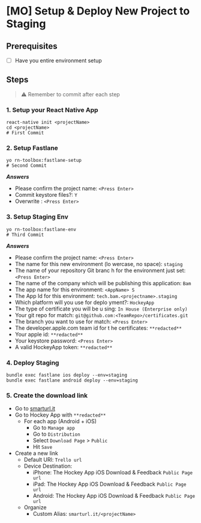 # [MO] Setup & Deploy New Project to Staging

## Prerequisites
- [ ] Have you entire environment setup

## Steps

> :warning: Remember to commit after each step

### 1. Setup your React Native App

```
react-native init <projectName>
cd <projectName>
# First Commit
```

### 2. Setup Fastlane

```
yo rn-toolbox:fastlane-setup
# Second Commit
```

***Answers***
- Please confirm the project name: `<Press Enter>`
- Commit keystore files?: `Y`
- Overwrite <fileName>: `<Press Enter>`

### 3. Setup Staging Env

```
yo rn-toolbox:fastlane-env
# Third Commit
```

***Answers***
- Please confirm the project name: `<Press Enter>`
- The name for this new environment (lo
wercase, no space): `staging`
- The name of your repository Git branc
h for the environment just set: `<Press Enter>`
- The name of the company which will be
 publishing this application: `Bam`
- The app name for this environment: `<AppName> S`
- The App Id for this environment: `tech.bam.<projectname>.staging`
- Which platform will you use for deplo
yment?: `HockeyApp`
- The type of certificate you will be u
sing: `In House (Enterprise only)`
- Your git repo for match: `git@github.com:<TeamRepo>/certificates.git`
- The branch you want to use for match: `<Press Enter>`
- The developer.apple.com team id for t
he certificates: `**redacted**`
- Your apple id: `**redacted**`
- Your keystore password: `<Press Enter>`
- A valid HockeyApp token: `**redacted**`

### 4. Deploy Staging
```
bundle exec fastlane ios deploy --env=staging
bundle exec fastlane android deploy --env=staging
```

### 5. Create the download link
- Go to [smarturl.it](https://manage.smarturl.it)
- Go to Hockey App with `**redacted**`
  - For each app (Android + iOS)
    - Go to `Manage app`
    - Go to `Distribution`
    - Select `Download Page` > `Public`
    - Hit `Save`
- Create a new link
  - Default URl: `Trello url`
  - Device Destination:
    - iPhone: The Hockey App iOS Download & Feedback `Public Page url`
    - iPad: The Hockey App iOS Download & Feedback `Public Page url`
    - Android: The Hockey App iOS Download & Feedback `Public Page url`
  - Organize
    - Custom Alias: `smarturl.it/<projectName>`

